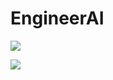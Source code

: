 # EngineerAI

![](https://latex.codecogs.com/svg.image?\lim_{x%20\to%200}%20f(x)%20=%208)

![](https://latex.codecogs.com/gif.image?\dpi{200}\alpha&space;+&space;\frac{2\beta}{\gamma})


